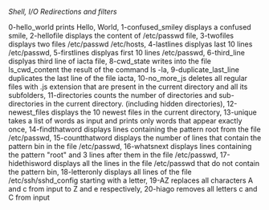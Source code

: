 *Shell, I/O Redirections and filters*

0-hello_world prints Hello, World, 
1-confused_smiley displays a confused smile, 
2-hellofile displays the content of /etc/passwd file, 
3-twofiles displays two files /etc/passwd /etc/hosts, 
4-lastlines displyas last 10 lines /etc/passwd, 
5-firstlines displyas first 10 lines /etc/passwd, 
6-third_line displyas third line of iacta file, 
8-cwd_state writes into the file ls_cwd_content the result of the command ls -la, 
9-duplicate_last_line duplicates the last line of the file iacta, 
10-no_more_js deletes all regular files with .js extension that are present in the current directory and all its subfolders, 
11-directories counts the number of directories and sub-directories in the current directory. (including hidden directories), 
12-newest_files displays the 10 newest files in the current directory, 
13-unique  takes a list of words as input and prints only words that appear exactly once, 
14-findthatword displays lines containing the pattern root from the file /etc/passwd, 
15-countthatword displays the number of lines that contain the pattern bin in the file /etc/passwd, 
16-whatsnext displays lines containing the pattern "root" and 3 lines after them in the file /etc/passwd, 
17-hidethisword displays all the lines in the file /etc/passwd that do not contain the pattern bin, 
18-letteronly displays all lines of the file /etc/ssh/sshd_config starting with a letter, 
19-AZ replaces all characters A and c from input to Z and e respectively, 
20-hiago removes all letters c and C from input